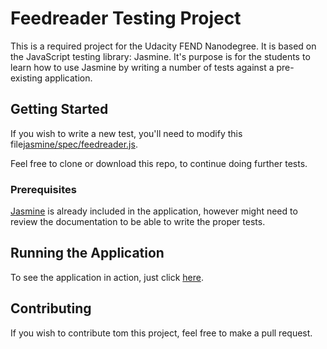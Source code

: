 # Feedreader Testing Project

This is a required project for the Udacity FEND Nanodegree. It is based on the JavaScript testing library: Jasmine. It's purpose is for the students to learn how to use Jasmine by writing a number of tests against a pre-existing application. 

## Getting Started

If you wish to write a new test, you'll need to modify this file[jasmine/spec/feedreader.js](https://github.com/lalibermudez/frontend-nanodegree-feedreader/blob/master/jasmine/spec/feedreader.js).

Feel free to clone or download this repo, to continue doing further tests.

### Prerequisites

[Jasmine](https://jasmine.github.io/index.html) is already included in the application, however might need to review the documentation to be able to write the proper tests. 

## Running the Application

To see the application in action, just click [here](https://lalibermudez.github.io/frontend-nanodegree-feedreader/).

## Contributing

If you wish to contribute tom this project, feel free to make a pull request.

 

